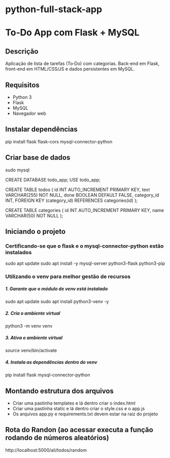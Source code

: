 # python-full-stack-app
# To‑Do App com Flask + MySQL

## Descrição
Aplicação de lista de tarefas (To‑Do) com categorias. Back-end em Flask, front-end em HTML/CSS/JS e dados persistentes em MySQL.

## Requisitos
- Python 3
- Flask
- MySQL
- Navegador web

## Instalar dependências
 pip install flask flask-cors mysql-connector-python

## Criar base de dados
sudo mysql

CREATE DATABASE todo_app;
USE todo_app;

CREATE TABLE todos (
    id INT AUTO_INCREMENT PRIMARY KEY,
    text VARCHAR(255) NOT NULL,
    done BOOLEAN DEFAULT FALSE,
    category_id INT,
    FOREIGN KEY (category_id) REFERENCES categories(id)
);

CREATE TABLE categories (
    id INT AUTO_INCREMENT PRIMARY KEY,
    name VARCHAR(50) NOT NULL
);

## Iniciando o projeto
### Certificando-se que o flask e o mysql-connector-python estão instalados
sudo apt update
sudo apt install -y mysql-server python3-flask python3-pip

### Utilizando o venv para melhor gestão de recursos
##### 1. Garante que o módulo de venv está instalado
sudo apt update
sudo apt install python3-venv -y

##### 2. Cria o ambiente virtual
python3 -m venv venv

##### 3. Ativa o ambiente virtual
source venv/bin/activate

##### 4. Instala as dependências dentro do venv
pip install flask mysql-connector-python


## Montando estrutura dos arquivos
- Criar uma pastinha templates  e lá dentro criar o index.html 
- Criar uma pastinha static  e lá dentro criar o style.css e o app.js 
- Os arquivos app.py e requirements.txt devem estar na raiz do projeto

## Rota do Randon (ao acessar executa a função rodando de números aleatórios)
http://localhost:5000/ali/todos/random
